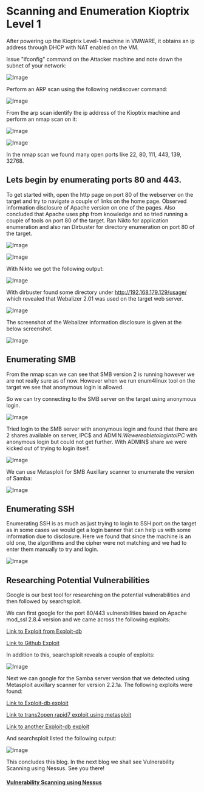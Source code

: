 # Scanning and Enumeration Kioptrix Level 1




After powering up the Kioptrix Level-1 machine in VMWARE, it obtains an ip address through DHCP with NAT enabled on the VM.

Issue "ifconfig" command on the Attacker machine and note down the subnet of your network:


![Image](https://github.com/vandanarach/TCM-Courses/raw/main/docs/PracticalEthicalHacking/images/zero.jpg)


Perform an ARP scan using the following netdiscover command:


![Image](https://github.com/vandanarach/TCM-Courses/raw/main/docs/PracticalEthicalHacking/images/one.jpg)


From the arp scan identify the ip address of the Kioptrix machine and perform an nmap scan on it:


![Image](https://github.com/vandanarach/TCM-Courses/raw/main/docs/PracticalEthicalHacking/images/two.jpg)

![Image](https://github.com/vandanarach/TCM-Courses/raw/main/docs/PracticalEthicalHacking/images/three.jpg)

In the nmap scan we found many open ports like 22, 80, 111, 443, 139, 32768. 



## Lets begin by enumerating ports 80 and 443.

To get started with, open the http page on port 80 of the webserver on the target and try to navigate a couple of links on the home page. Observed information disclosure of Apache version on one of the pages. Also concluded that Apache uses php from knowledge and so tried running a couple of tools on port 80 of the target. Ran Nikto for application enumeration and also ran Dirbuster for directory enumeration on port 80 of the target.

![Image](https://github.com/vandanarach/TCM-Courses/raw/main/docs/PracticalEthicalHacking/images/4.jpg)

![Image](https://github.com/vandanarach/TCM-Courses/raw/main/docs/PracticalEthicalHacking/images/5.jpg)


With Nikto we got the following output:

![Image](https://github.com/vandanarach/TCM-Courses/raw/main/docs/PracticalEthicalHacking/images/6.jpg)

With dirbuster found some directory under http://192.168.179.129/usage/ which revealed that Webalizer 2.01 was used on the target web server.

![Image](https://github.com/vandanarach/TCM-Courses/raw/main/docs/PracticalEthicalHacking/images/7.jpg)

The screenshot of the Webalizer information disclosure is given at the below screenshot.

![Image](https://github.com/vandanarach/TCM-Courses/raw/main/docs/PracticalEthicalHacking/images/8.jpg)




## Enumerating SMB


From the nmap scan we can see that SMB version 2 is running however we are not really sure as of now. However when we run enum4linux tool on the target we see that anonymous login is allowed.

So we can try connecting to the SMB server on the target using anonymous login.

![Image](https://github.com/vandanarach/TCM-Courses/raw/main/docs/PracticalEthicalHacking/images/9.jpg)

Tried login to the SMB server with anonymous login and found that there are 2 shares available on server, IPC$ and ADMIN$. We were able to login to IPC$ with anonymous login but could not get further. With ADMIN$ share we were kicked out of trying to login itself.


![Image](https://github.com/vandanarach/TCM-Courses/raw/main/docs/PracticalEthicalHacking/images/10.jpg)


We can use Metasploit for SMB Auxillary scanner to enumerate the version of Samba:

![Image](https://github.com/vandanarach/TCM-Courses/raw/main/docs/PracticalEthicalHacking/images/10.5.jpg)




## Enumerating SSH


Enumerating SSH is as much as just trying to login to SSH port on the target as in some cases we would get a login banner that can help us with some information due to disclosure. Here we found that since the machine is an old one, the algorithms and the cipher were not matching and we had to enter them manually to try and login. 


![Image](https://github.com/vandanarach/TCM-Courses/raw/main/docs/PracticalEthicalHacking/images/11.jpg)




## Researching Potential Vulnerabilities


Google is our best tool for researching on the potential vulnerabilities and then followed by searchsploit.

We can first google for the port 80/443 vulnerabilities based on Apache mod_ssl 2.8.4 version and we came across the following exploits:


[Link to Exploit from Exploit-db](https://www.exploit-db.com/exploits/764)


[Link to Github Exploit](https://github.com/heltonWernik/OpenLuck)


In addition to this, searchsploit reveals a couple of exploits:

![Image](https://github.com/vandanarach/TCM-Courses/raw/main/docs/PracticalEthicalHacking/images/12.jpg)


Next we can google for the Samba server version that we detected using Metasploit auxillary scanner for version 2.2.1a. The following exploits were found:

[Link to Exploit-db exploit](https://www.exploit-db.com/exploits/10)

[Link to trans2open rapid7 exploit using metasploit](https://www.rapid7.com/db/modules/exploit/linux/samba/trans2open/)

[Link to another Exploit-db exploit](https://www.exploit-db.com/exploits/7)


And searchsploit listed the following output:

![Image](https://github.com/vandanarach/TCM-Courses/raw/main/docs/PracticalEthicalHacking/images/13.jpg)


This concludes this blog. In the next blog we shall see Vulnerability Scanning using Nessus. See you there!







#### [Vulnerability Scanning using Nessus](https://vandanarach.github.io/TCM-Courses/PracticalEthicalHacking/VulnNessus.html)

